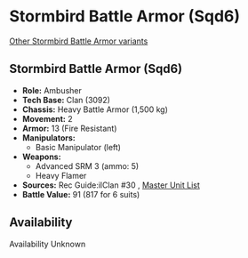 # Stormbird Battle Armor (Sqd6) 

[Other Stormbird Battle Armor variants](../stormbird_battle_armor.md) 

## Stormbird Battle Armor (Sqd6) 

- **Role:** Ambusher 
- **Tech Base:** Clan (3092) 
- **Chassis:** Heavy Battle Armor (1,500 kg) 
- **Movement:** 2 
- **Armor:** 13 (Fire Resistant) 
- **Manipulators:** 
  - Basic Manipulator (left) 
- **Weapons:** 
  - Advanced SRM 3 (ammo: 5) 
  - Heavy Flamer 
- **Sources:** Rec Guide:ilClan #30 , [Master Unit List](http://masterunitlist.info/Unit/Details/9413) 
- **Battle Value:** 91 (817 for 6 suits) 

## Availability 

Availability Unknown 

